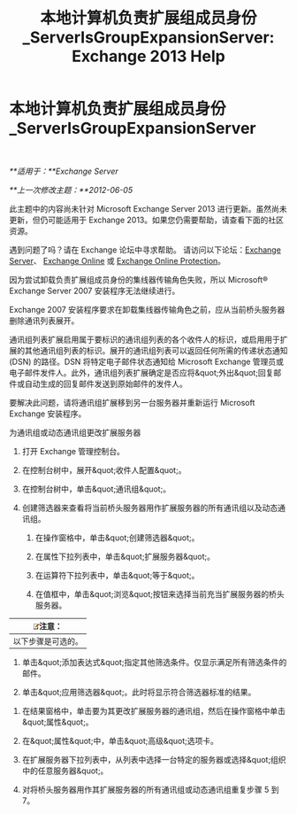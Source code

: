 ﻿---
title: '本地计算机负责扩展组成员身份_ServerIsGroupExpansionServer: Exchange 2013 Help'
TOCTitle: 本地计算机负责扩展组成员身份_ServerIsGroupExpansionServer
ms:assetid: 52872561-60e6-4f3d-bbc6-6de0edf74b09
ms:mtpsurl: https://technet.microsoft.com/zh-cn/library/ms.exch.setupreadiness.serverisgroupexpansionserver(v=EXCHG.150)
ms:contentKeyID: 50490567
ms.date: 05/21/2018
mtps_version: v=EXCHG.150
ms.translationtype: MT
---

# 本地计算机负责扩展组成员身份\_ServerIsGroupExpansionServer

 

_**适用于：**Exchange Server_

_**上一次修改主题：**2012-06-05_

此主题中的内容尚未针对 Microsoft Exchange Server 2013 进行更新。虽然尚未更新，但仍可能适用于 Exchange 2013。如果您仍需要帮助，请查看下面的社区资源。

遇到问题了吗？请在 Exchange 论坛中寻求帮助。 请访问以下论坛：[Exchange Server](https://go.microsoft.com/fwlink/p/?linkid=60612)、 [Exchange Online](https://go.microsoft.com/fwlink/p/?linkid=267542) 或 [Exchange Online Protection](https://go.microsoft.com/fwlink/p/?linkid=285351)。

因为尝试卸载负责扩展组成员身份的集线器传输角色失败，所以 Microsoft® Exchange Server 2007 安装程序无法继续进行。

Exchange 2007 安装程序要求在卸载集线器传输角色之前，应从当前桥头服务器删除通讯列表展开。

通讯组列表扩展启用属于要标识的通讯组列表的各个收件人的标识，或启用用于扩展的其他通讯组列表的标识。展开的通讯组列表可以返回任何所需的传递状态通知 (DSN) 的路径。DSN 将特定电子邮件状态通知给 Microsoft Exchange 管理员或电子邮件发件人。此外，通讯组列表扩展确定是否应将\&quot;外出\&quot;回复邮件或自动生成的回复邮件发送到原始邮件的发件人。

要解决此问题，请将通讯组扩展移到另一台服务器并重新运行 Microsoft Exchange 安装程序。

为通讯组或动态通讯组更改扩展服务器

1.  打开 Exchange 管理控制台。

2.  在控制台树中，展开\&quot;收件人配置\&quot;。

3.  在控制台树中，单击\&quot;通讯组\&quot;。

4.  创建筛选器来查看将当前桥头服务器用作扩展服务器的所有通讯组以及动态通讯组。
    
    1.  在操作窗格中，单击\&quot;创建筛选器\&quot;。
    
    2.  在属性下拉列表中，单击\&quot;扩展服务器\&quot;。
    
    3.  在运算符下拉列表中，单击\&quot;等于\&quot;。
    
    4.  在值框中，单击\&quot;浏览\&quot;按钮来选择当前充当扩展服务器的桥头服务器。

<table>
<thead>
<tr class="header">
<th><img src="images/Bb124558.note(EXCHG.150).gif" title="注意" alt="注意" />注意：</th>
</tr>
</thead>
<tbody>
<tr class="odd">
<td>以下步骤是可选的。</td>
</tr>
</tbody>
</table>


1.  单击\&quot;添加表达式\&quot;指定其他筛选条件。仅显示满足所有筛选条件的邮件。

2.  单击\&quot;应用筛选器\&quot;。此时将显示符合筛选器标准的结果。

<!-- end list -->

1.  在结果窗格中，单击要为其更改扩展服务器的通讯组，然后在操作窗格中单击\&quot;属性\&quot;。

2.  在\&quot;属性\&quot;中，单击\&quot;高级\&quot;选项卡。

3.  在扩展服务器下拉列表中，从列表中选择一台特定的服务器或选择\&quot;组织中的任意服务器\&quot;。

4.  对将桥头服务器用作其扩展服务器的所有通讯组或动态通讯组重复步骤 5 到 7。

